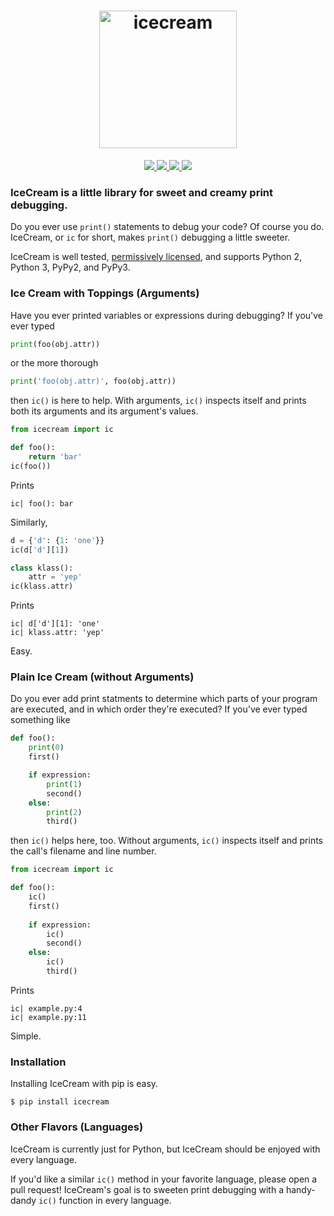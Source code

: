 <h1 align="center">
  <img src="icon.svg" width="220px" alt="icecream">
</h1>

<p align="center">
  <a href="https://pypi.python.org/pypi/icecream">
    <img src="https://badge.fury.io/py/icecream.svg">
  </a>
  <a href="https://travis-ci.org/gruns/icecream">
    <img src="https://img.shields.io/travis/gruns/icecream.svg">
  </a>
  <a href="http://unlicense.org/">
    <img src="https://img.shields.io/pypi/l/icecream.svg">
  </a>
  <a href="https://pypi.python.org/pypi/icecream">
    <img src="https://img.shields.io/pypi/pyversions/icecream.svg">
  </a>
</p>


### IceCream is a little library for sweet and creamy print debugging.

Do you ever use `print()` statements to debug your code? Of course you
do. IceCream, or `ic` for short, makes `print()` debugging a little sweeter.

IceCream is well tested, [permissively licensed](LICENSE.txt), and supports
Python 2, Python 3, PyPy2, and PyPy3.


### Ice Cream with Toppings (Arguments)

Have you ever printed variables or expressions during debugging? If you've ever
typed

```python
print(foo(obj.attr))
```

or the more thorough


```python
print('foo(obj.attr)', foo(obj.attr))
```

then `ic()` is here to help. With arguments, `ic()` inspects itself and prints
both its arguments and its argument's values.

```python
from icecream import ic

def foo():
    return 'bar'
ic(foo())
```

Prints

```
ic| foo(): bar
```

Similarly,

```python
d = {'d': {1: 'one'}}
ic(d['d'][1])

class klass():
    attr = 'yep'
ic(klass.attr)
```

Prints

```
ic| d['d'][1]: 'one'
ic| klass.attr: 'yep'
```

Easy.


### Plain Ice Cream (without Arguments)

Do you ever add print statments to determine which parts of your program are
executed, and in which order they're executed? If you've ever typed something
like

```python
def foo():
    print(0)
    first()

    if expression:
        print(1)
        second()
    else:
        print(2)
        third()
```

then `ic()` helps here, too. Without arguments, `ic()` inspects itself and
prints the call's filename and line number.

```python
from icecream import ic

def foo():
    ic()
    first()
    
    if expression:
        ic()
        second()
    else:
        ic()
        third()
```

Prints

```
ic| example.py:4
ic| example.py:11
```

Simple.


### Installation

Installing IceCream with pip is easy.

```
$ pip install icecream
```


### Other Flavors (Languages)

IceCream is currently just for Python, but IceCream should be enjoyed with every
language.

If you'd like a similar `ic()` method in your favorite language, please open a
pull request! IceCream's goal is to sweeten print debugging with a handy-dandy
`ic()` function in every language.
